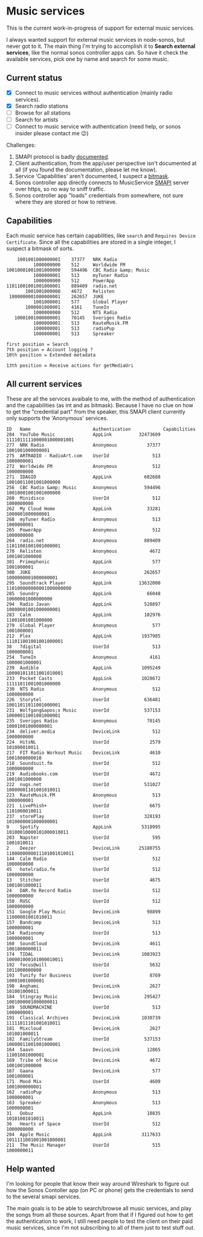 # Music services

This is the current work-in-progress of support for external music services.

I always wanted support for external music services in node-sonos, but never got to it. The main thing I'm trying to accomplish it to **Search external services**, like the normal sonos controller apps can.
So have it check the available services, pick one by name and search for some music.

## Current status

- [x] Connect to music services without authentication (mainly radio services).
- [x] Search radio stations
- [ ] Browse for all stations
- [ ] Search for artists
- [ ] Connect to music service with authentication (need help, or sonos insider please contact me :wink:)

Challenges:

1. SMAPI protocol is badly [documented](https://developer.sonos.com/build/content-service-get-started/playback-on-sonos/).
2. Client authentication, from the app/user perspective isn't documented at all (if you found the documentation, please let me know).
3. Service 'Capabilities' aren't documented, I suspect a [bitmask](https://dev.to/somedood/bitmasks-a-very-esoteric-and-impractical-way-of-managing-booleans-1hlf).
4. Sonos controller app directly connects to MusicService [SMAPI](https://developer.sonos.com/build/content-service-get-started/soap-requests-and-responses/) server over https, so no way to sniff traffic.
5. Sonos controller app "loads" credentials from somewhere, not sure where they are stored or how to retrieve.

## Capabilities

Each music service has certain capabilities, like `search` and `Requires Device Certificate`. Since all the capabilities are stored in a single integer, I suspect a bitmask of sorts.

```plain
    1001001000000001    37377   NRK Radio
          1000000000    512     Worldwide FM
10010001001001000000    594496  CBC Radio &amp; Music
          1000000001    513     myTuner Radio
          1000000000    512     PowerApp
11011001001001000001    889409  radio.net
       1001001000000    4672    Relisten
 1000000001000000001    262657  JUKE
          1001000001    577     Global Player
       1000001000001    4161    TuneIn
          1000000000    512     NTS Radio
   10001001000000001    70145   Sveriges Radio
          1000000001    513     RauteMusik.FM
          1000000001    513     radioPup
          1000000001    513     Spreaker

first position = Search
7th position = Account logging ?
10th position = Extended metadata

13th position = Receive actions for getMediaUri
```

## All current services

These are all the services avaibale to me, with the method of authentication and the capabilities (as int and as bitmask). Because I have no clue on how to get the "credential part" from the speaker, this SMAPI client currently only supports the 'Anonymous' services.

```plain
ID   Name                       Authentication            Capabilities
284  YouTube Music              AppLink          32473609       1111011111000001000001001
277  NRK Radio                  Anonymous           37377                1001001000000001
275  ARTRADIO - RadioArt.com    UserId                513                      1000000001
272  Worldwide FM               Anonymous             512                      1000000000
271  IDAGIO                     AppLink            602688            10010011001001000000
256  CBC Radio &amp; Music      Anonymous          594496            10010001001001000000
260  Minidisco                  UserId                512                      1000000000
262  My Cloud Home              AppLink             33281                1000001000000001
268  myTuner Radio              Anonymous             513                      1000000001
265  PowerApp                   Anonymous             512                      1000000000
264  radio.net                  Anonymous          889409            11011001001001000001
270  Relisten                   Anonymous            4672                   1001001000000
301  Primephonic                AppLink               577                      1001000001
300  JUKE                       Anonymous          262657             1000000001000000001
295  Soundtrack Player          AppLink          13632000        110100000000001000000000
285  Soundry                    AppLink             66048               10000001000000000
294  Radio Javan                AppLink            528897            10000001001000000001
283  Calm                       AppLink            102976               11001001001000000
279  Global Player              Anonymous             577                      1001000001
212  Plex                       AppLink           1937985           111011001001001000001
38   7digital                   UserId                513                      1000000001
254  TuneIn                     Anonymous            4161                   1000001000001
239  Audible                    AppLink           1095249           100001011011001010001
233  Pocket Casts               AppLink           1028672            11111011001001000000
230  NTS Radio                  Anonymous             512                      1000000000
226  Storytel                   UserId             636481            10011011011001000001
231  Wolfgang&apos;s Music      UserId             537153            10000011001001000001
235  Sveriges Radio             Anonymous           70145               10001001000000001
234  deliver.media              DeviceLink            512                      1000000000
224  HitsNL                     UserId               2579                    101000010011
217  FIT Radio Workout Music    DeviceLink           4610                   1001000000010
218  Soundsuit.fm               UserId                512                      1000000000
219  Audiobooks.com             UserId               4672                   1001001000000
222  nugs.net                   UserId             531027            10000001101001010011
223  RauteMusik.FM              Anonymous             513                      1000000001
221  LivePhish+                 UserId               6675                   1101000010011
237  storePlay                  UserId             328193             1010000001000000001
9    Spotify                    AppLink           5310995         10100010000101000010011
203  Napster                    UserId                595                      1001010011
2    Deezer                     DeviceLink       25180755       1100000000011101001010011
144  Calm Radio                 UserId                512                      1000000000
45   hotelradio.fm              UserId                512                      1000000000
13   Stitcher                   UserId               4675                   1001001000011
24   DAR.fm Record Radio        UserId                512                      1000000000
150  RUSC                       UserId                512                      1000000000
151  Google Play Music          DeviceLink          98899               11000001001010011
157  Bandcamp                   DeviceLink            513                      1000000001
154  Radionomy                  UserId                513                      1000000001
160  SoundCloud                 DeviceLink           4611                   1001000000011
174  TIDAL                      DeviceLink        1083923           100001000101000010011
192  focus@will                 UserId               5632                   1011000000000
193  Tunify for Business        UserId               8769                  10001001000001
198  Anghami                    DeviceLink           2627                    101001000011
184  Stingray Music             DeviceLink         295427             1001000001000000011
189  SOUNDMACHINE               UserId                513                      1000000001
191  Classical Archives         DeviceLink        1030739            11111011101001010011
181  Mixcloud                   DeviceLink           2627                    101001000011
182  FamilyStream               UserId             537153            10000011001001000001
164  Saavn                      DeviceLink          12865                  11001001000001
169  Tribe of Noise             DeviceLink           4672                   1001001000000
167  Gaana                      DeviceLink            577                      1001000001
171  Mood Mix                   UserId               4609                   1001000000001
162  radioPup                   Anonymous             513                      1000000001
163  Spreaker                   Anonymous             513                      1000000001
31   Qobuz                      AppLink             10835                  10101001010011
36   Hearts of Space            UserId                512                      1000000000
204  Apple Music                AppLink           3117633          1011111001001001000001
211  The Music Manager          UserId                515                      1000000011
```

## Help wanted

I'm looking for people that know their way around Wireshark to figure out how the Sonos Contoller app (on PC or phone) gets the credentials to send to the several smapi services.

The main goals is to be able to search/browse all music services, and play the songs from all those sources. Apart from that if I figured out how to get the authentication to work, I still need people to test the client on their paid music services, since I'm not subscribing to all of them just to test stuff out.

